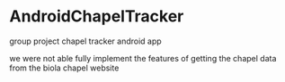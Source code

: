 # AndroidChapelTracker
group project chapel tracker android app

we were not able fully implement the features of getting the chapel data from the biola chapel website
